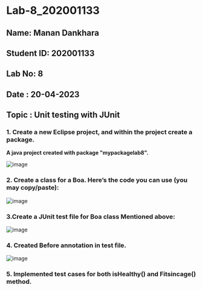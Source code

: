 # Lab-8_202001133

## Name: Manan Dankhara

## Student ID: 202001133

## Lab No: 8

## Date : 20-04-2023

## Topic : Unit testing with JUnit


### 1. Create a new Eclipse project, and within the project create a package.

**A java project created with package "mypackagelab8".**

![image](https://user-images.githubusercontent.com/75557009/233264363-efc590b5-2061-4ce2-a2c4-e59900fe3a29.png)

### 2. Create a class for a Boa. Here’s the code you can use (you may copy/paste):

![image](https://user-images.githubusercontent.com/75557009/233264844-6639e1c9-7c25-4767-9b42-c67205604d9f.png)

### 3.Create a JUnit test file for Boa class Mentioned above:

![image](https://user-images.githubusercontent.com/75557009/233265181-4c8983ca-2c75-493e-a22d-13adadeedc93.png)

### 4. Created Before annotation in test file.

![image](https://user-images.githubusercontent.com/75557009/233265643-1927aa02-d56c-4f5d-8db0-592d33c9a325.png)

### 5. Implemented test cases for both isHealthy() and Fitsincage() method.




